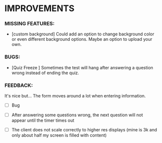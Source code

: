 # IMPROVEMENTS

### MISSING FEATURES:
- [custom background] Could add an option to change background color or even different background options. Maybe an option to upload your own. 

### BUGS:
- [Quiz Freeze ]  Sometimes the test will hang after answering a question wrong instead of ending the quiz.

### FEEDBACK:

It's nice but...
The form moves around a lot when entering information.
- [ ] Bug
- [ ] After answering some questions wrong, the next question will not appear until the timer times out
- [ ] The client does not scale correctly to higher res displays (mine is 3k and only about half my screen is filled with content)



